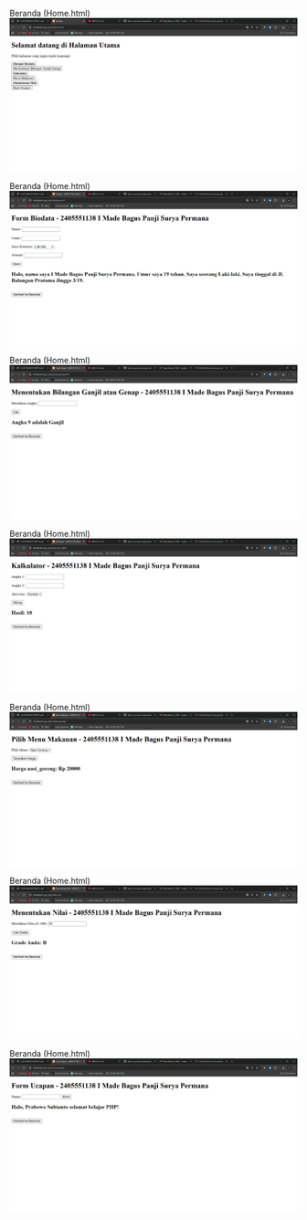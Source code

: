 Beranda (Home.html)
![alt text](https://github.com/Panji-Surya/2405551138_Tugas1/blob/main/Screenshoot/Screenshot%202025-09-15%20190731.png?raw=true)

Beranda (Home.html)
![alt text](https://github.com/Panji-Surya/2405551138_Tugas1/blob/main/Screenshoot/Screenshot%202025-09-15%20191045.png?raw=true)

Beranda (Home.html)
![alt text](https://github.com/Panji-Surya/2405551138_Tugas1/blob/main/Screenshoot/Screenshot%202025-09-15%20191112.png?raw=true)

Beranda (Home.html)
![alt text](https://github.com/Panji-Surya/2405551138_Tugas1/blob/main/Screenshoot/Screenshot%202025-09-15%20191325.png?raw=true)

Beranda (Home.html)
![alt text](https://github.com/Panji-Surya/2405551138_Tugas1/blob/main/Screenshoot/Screenshot%202025-09-15%20191355.png?raw=true)

Beranda (Home.html)
![alt text](https://github.com/Panji-Surya/2405551138_Tugas1/blob/main/Screenshoot/Screenshot%202025-09-15%20191435.png?raw=true)

Beranda (Home.html)
![alt text](https://github.com/Panji-Surya/2405551138_Tugas1/blob/main/Screenshoot/Screenshot%202025-09-15%20191509.png?raw=true)
